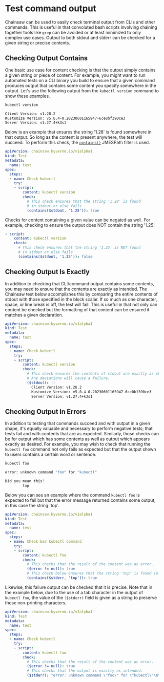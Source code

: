 # Test command output

Chainsaw can be used to easily check terminal output from CLIs and other commands. This is useful in that convoluted bash scripts involving chaining together tools like `grep` can be avoided or at least minimized to only complex use cases. Output to both stdout and stderr can be checked for a given string or precise contents.

## Checking Output Contains

One basic use case for content checking is that the output simply contains a given string or piece of content. For example, you might want to run automated tests on a CLI binary you build to ensure that a given command produces output that contains some content you specify somewhere in the output. Let's use the following output from the `kubectl version` command to show these examples.

```sh
kubectl version

Client Version: v1.28.2
Kustomize Version: v5.0.4-0.20230601165947-6ce0bf390ce3
Server Version: v1.27.4+k3s1
```

Below is an example that ensures the string '1.28' is found somewhere in that output. So long as the content is present anywhere, the test will succeed. To perform this check, the [`contains()`](../reference/jp/functions.md) JMESPath filter is used.

```yaml
apiVersion: chainsaw.kyverno.io/v1alpha1
kind: Test
metadata:
  name: test
spec:
  steps:
  - name: Check kubectl
    try:
    - script:
        content: kubectl version
        check:
          # This check ensures that the string '1.28' is found
          # in stdout or else fails
          (contains($stdout, '1.28')): true
```

Checks for content containing a given value can be negated as well. For example, checking to ensure the output does NOT contain the string '1.25'.

```yaml
- script:
    content: kubectl version
    check:
      # This check ensures that the string '1.25' is NOT found
      # in stdout or else fails
      (contains($stdout, '1.25')): false
```

## Checking Output Is Exactly

In addition to checking that CLI/command output contains some contents, you may need to ensure that the contents are exactly as intended. The Chainsaw test below accomplishes this by comparing the entire contents of stdout with those specified in the block scalar. If so much as one character, space, or line break is off, the test will fail. This is useful in that not only can content be checked but the formatting of that content can be ensured it matches a given declaration.

```yaml
apiVersion: chainsaw.kyverno.io/v1alpha1
kind: Test
metadata:
  name: test
spec:
  steps:
  - name: Check kubectl
    try:
    - script:
        content: kubectl version
        check:
          # This check ensures the contents of stdout are exactly as shown.
          # Any deviations will cause a failure.
          ($stdout): |-
            Client Version: v1.28.2
            Kustomize Version: v5.0.4-0.20230601165947-6ce0bf390ce3
            Server Version: v1.27.4+k3s1
```

## Checking Output In Errors

In addition to testing that commands succeed and with output in a given shape, it's equally valuable and necessary to perform negative tests; that tests fail and with contents that are as expected. Similarly, those checks can be for output which has some contents as well as output which appears exactly as desired. For example, you may wish to check that running the `kubectl foo` command not only fails as expected but that the output shown to users contains a certain word or sentence.

```sh
kubectl foo

error: unknown command "foo" for "kubectl"

Did you mean this?
        top
```

Below you can see an example where the command `kubectl foo` is expected to fail but that the error message returned contains some output, in this case the string 'top'.

```yaml
apiVersion: chainsaw.kyverno.io/v1alpha1
kind: Test
metadata:
  name: test
spec:
  steps:
  - name: Check bad kubectl command
    try:
    - script:
        content: kubectl foo
        check:
          # This checks that the result of the content was an error.
          ($error != null): true
          # This check below ensures that the string 'top' is found in stderr or else fails
          (contains($stderr, 'top')): true
```

Likewise, this failure output can be checked that it is precise. Note that in the example below, due to the use of a tab character in the output of `kubectl foo`, the value of the `($stderr)` field is given as a string to preserve these non-printing characters.

```yaml
apiVersion: chainsaw.kyverno.io/v1alpha1
kind: Test
metadata:
  name: test
spec:
  steps:
  - name: Check kubectl
    try:
    - script:
        content: kubectl foo
        check:
          # This checks that the result of the content was an error.
          ($error != null): true
          # This checks that the output is exactly as intended.
          ($stderr): "error: unknown command \"foo\" for \"kubectl\"\n\nDid you mean this?\n\ttop"
```
